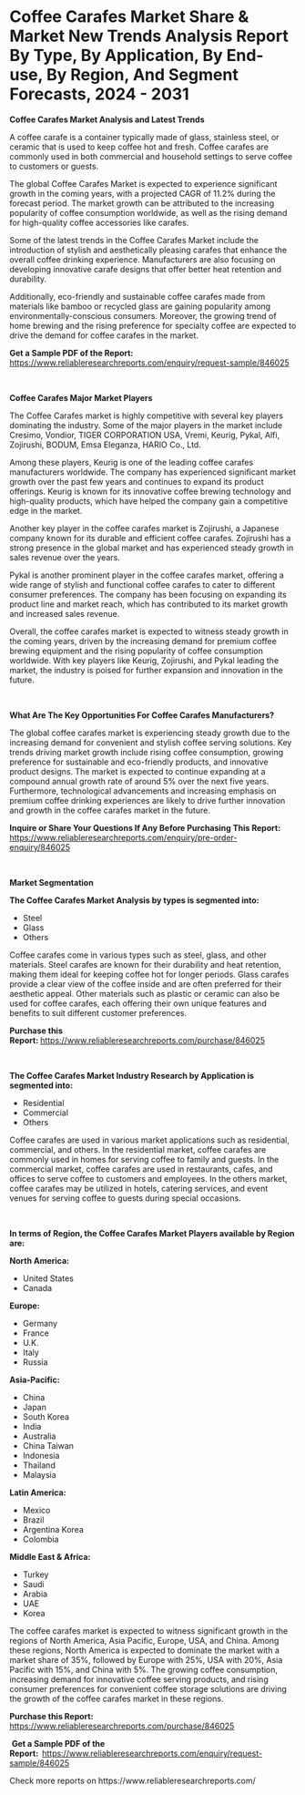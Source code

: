 <p><h1>Coffee Carafes Market Share & Market New Trends Analysis Report By Type, By Application, By End-use, By Region, And Segment Forecasts, 2024 - 2031</h1></p><p><strong>Coffee Carafes Market Analysis and Latest Trends</strong></p>
<p><p>A coffee carafe is a container typically made of glass, stainless steel, or ceramic that is used to keep coffee hot and fresh. Coffee carafes are commonly used in both commercial and household settings to serve coffee to customers or guests.</p><p>The global Coffee Carafes Market is expected to experience significant growth in the coming years, with a projected CAGR of 11.2% during the forecast period. The market growth can be attributed to the increasing popularity of coffee consumption worldwide, as well as the rising demand for high-quality coffee accessories like carafes.</p><p>Some of the latest trends in the Coffee Carafes Market include the introduction of stylish and aesthetically pleasing carafes that enhance the overall coffee drinking experience. Manufacturers are also focusing on developing innovative carafe designs that offer better heat retention and durability.</p><p>Additionally, eco-friendly and sustainable coffee carafes made from materials like bamboo or recycled glass are gaining popularity among environmentally-conscious consumers. Moreover, the growing trend of home brewing and the rising preference for specialty coffee are expected to drive the demand for coffee carafes in the market.</p></p>
<p><strong>Get a Sample PDF of the Report:&nbsp;</strong> <a href="https://www.reliableresearchreports.com/enquiry/request-sample/846025">https://www.reliableresearchreports.com/enquiry/request-sample/846025</a></p>
<p>&nbsp;</p>
<p><strong>Coffee Carafes Major Market Players</strong></p>
<p><p>The Coffee Carafes market is highly competitive with several key players dominating the industry. Some of the major players in the market include Cresimo, Vondior, TIGER CORPORATION USA, Vremi, Keurig, Pykal, Alfi, Zojirushi, BODUM, Emsa Eleganza, HARIO Co., Ltd.</p><p>Among these players, Keurig is one of the leading coffee carafes manufacturers worldwide. The company has experienced significant market growth over the past few years and continues to expand its product offerings. Keurig is known for its innovative coffee brewing technology and high-quality products, which have helped the company gain a competitive edge in the market.</p><p>Another key player in the coffee carafes market is Zojirushi, a Japanese company known for its durable and efficient coffee carafes. Zojirushi has a strong presence in the global market and has experienced steady growth in sales revenue over the years.</p><p>Pykal is another prominent player in the coffee carafes market, offering a wide range of stylish and functional coffee carafes to cater to different consumer preferences. The company has been focusing on expanding its product line and market reach, which has contributed to its market growth and increased sales revenue.</p><p>Overall, the coffee carafes market is expected to witness steady growth in the coming years, driven by the increasing demand for premium coffee brewing equipment and the rising popularity of coffee consumption worldwide. With key players like Keurig, Zojirushi, and Pykal leading the market, the industry is poised for further expansion and innovation in the future.</p></p>
<p>&nbsp;</p>
<p><strong>What Are The Key Opportunities For Coffee Carafes Manufacturers?</strong></p>
<p><p>The global coffee carafes market is experiencing steady growth due to the increasing demand for convenient and stylish coffee serving solutions. Key trends driving market growth include rising coffee consumption, growing preference for sustainable and eco-friendly products, and innovative product designs. The market is expected to continue expanding at a compound annual growth rate of around 5% over the next five years. Furthermore, technological advancements and increasing emphasis on premium coffee drinking experiences are likely to drive further innovation and growth in the coffee carafes market in the future.</p></p>
<p><strong>Inquire or Share Your Questions If Any Before Purchasing This Report:</strong> <a href="https://www.reliableresearchreports.com/enquiry/pre-order-enquiry/846025">https://www.reliableresearchreports.com/enquiry/pre-order-enquiry/846025</a></p>
<p>&nbsp;</p>
<p><strong>Market Segmentation</strong></p>
<p><strong>The Coffee Carafes Market Analysis by types is segmented into:</strong></p>
<p><ul><li>Steel</li><li>Glass</li><li>Others</li></ul></p>
<p><p>Coffee carafes come in various types such as steel, glass, and other materials. Steel carafes are known for their durability and heat retention, making them ideal for keeping coffee hot for longer periods. Glass carafes provide a clear view of the coffee inside and are often preferred for their aesthetic appeal. Other materials such as plastic or ceramic can also be used for coffee carafes, each offering their own unique features and benefits to suit different customer preferences.</p></p>
<p><strong>Purchase this Report:&nbsp;</strong><a href="https://www.reliableresearchreports.com/purchase/846025">https://www.reliableresearchreports.com/purchase/846025</a></p>
<p>&nbsp;</p>
<p><strong>The Coffee Carafes Market Industry Research by Application is segmented into:</strong></p>
<p><ul><li>Residential</li><li>Commercial</li><li>Others</li></ul></p>
<p><p>Coffee carafes are used in various market applications such as residential, commercial, and others. In the residential market, coffee carafes are commonly used in homes for serving coffee to family and guests. In the commercial market, coffee carafes are used in restaurants, cafes, and offices to serve coffee to customers and employees. In the others market, coffee carafes may be utilized in hotels, catering services, and event venues for serving coffee to guests during special occasions.</p></p>
<p>&nbsp;</p>
<p><strong>In terms of Region, the Coffee Carafes Market Players available by Region are:</strong></p>
<p>
    <p> <strong> North America: </strong>
        <ul>
            <li>United States</li>
            <li>Canada</li>
        </ul>
        </p> 
    <p> <strong> Europe: </strong>
        <ul>
            <li>Germany</li>
            <li>France</li>
            <li>U.K.</li>
            <li>Italy</li>
            <li>Russia</li>
        </ul>
        </p> 
    <p> <strong> Asia-Pacific: </strong>
        <ul>
            <li>China</li>
            <li>Japan</li>
            <li>South Korea</li>
            <li>India</li>
            <li>Australia</li>
            <li>China Taiwan</li>
            <li>Indonesia</li>
            <li>Thailand</li>
            <li>Malaysia</li>
        </ul>
        </p> 
    <p> <strong> Latin America: </strong>
        <ul>
            <li>Mexico</li>
            <li>Brazil</li>
            <li>Argentina Korea</li>
            <li>Colombia</li>
        </ul>
        </p> 
    <p> <strong> Middle East & Africa: </strong>
        <ul>
            <li>Turkey</li>
            <li>Saudi</li>
            <li>Arabia</li>
            <li>UAE</li>
            <li>Korea</li>
        </ul>
    </p>
    </p>
<p><p>The coffee carafes market is expected to witness significant growth in the regions of North America, Asia Pacific, Europe, USA, and China. Among these regions, North America is expected to dominate the market with a market share of 35%, followed by Europe with 25%, USA with 20%, Asia Pacific with 15%, and China with 5%. The growing coffee consumption, increasing demand for innovative coffee serving products, and rising consumer preferences for convenient coffee storage solutions are driving the growth of the coffee carafes market in these regions.</p></p>
<p><strong>Purchase this Report: </strong><a href="https://www.reliableresearchreports.com/purchase/846025">https://www.reliableresearchreports.com/purchase/846025</a></p>
<p>&nbsp;<strong>Get a Sample PDF of the Report:&nbsp;&nbsp;</strong><a href="https://www.reliableresearchreports.com/enquiry/request-sample/846025">https://www.reliableresearchreports.com/enquiry/request-sample/846025</a></p>
<p><strong></strong></p>
<p>Check more reports on https://www.reliableresearchreports.com/</p>